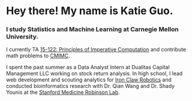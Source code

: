 # Hey there! My name is Katie Guo.

### I study Statistics and Machine Learning at Carnegie Mellon University. 

I currently TA [15-122: Principles of Imperative Computation](https://www.cs.cmu.edu/~15122/) and contribute math problems to [CMIMC](https://cmimc.math.cmu.edu/). 

I spent the past summer as a Data Analyst Intern at Dualitas Capital Management LLC working on stock return analysis. In high school, I lead web development and scouting analytics for [Iron Claw Robotics](https://ironclaw972.org/) and conducted bioinformatics research with Dr. Qian Wang and Dr. Shady Younis at the [Stanford Medicine Robinson Lab](https://robinsonlab.stanford.edu/). 
